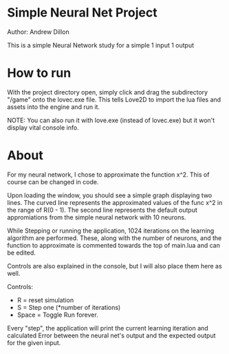 # Simple Neural Net Project
Author: Andrew Dillon

This is a simple Neural Network study for a simple 1 input 1 output 

# How to run

With the project directory open, simply click and drag the subdirectory "/game" onto the lovec.exe file.
This tells Love2D to import the lua files and assets into the engine and run it.

NOTE: You can also run it with love.exe (instead of lovec.exe) but it won't display vital console info.

# About

For my neural network, I chose to approximate the function x^2. This of course can be changed in code.

Upon loading the window, you should see a simple graph displaying two lines. The curved
line represents the approximated values of the func x^2 in the range of R(0 - 1). The
second line represents the default output appromiations from the simple neural network
with 10 neurons.

While Stepping or running the application, 1024 iterations on the learning algorithm 
are performed. These, along with the number of neurons, and the function to approximate
is commented towards the top of main.lua and can be edited.

Controls are also explained in the console, but I will also place them here as well.

Controls:
- R     = reset simulation
- S     = Step one (*number of iterations)
- Space = Toggle Run forever.

Every "step", the application will print the current learning iteration and calculated
Error between the neural net's output and the expected output for the given input.
